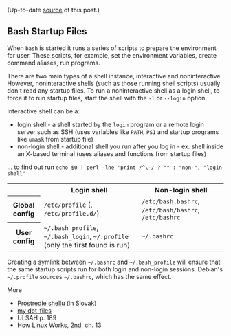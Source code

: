 (Up-to-date <a href="https://github.com/jreisinger/blog/blob/master/posts/login-scripts.md">source</a> of this post.)

Bash Startup Files
------------------

When `bash` is started it runs a series of scripts to prepare the environment
for user. These scripts, for example, set the environment variables, create
command aliases, run programs.

There are two main types of a shell instance, interactive and noninteractive. However, noninteractive shells (such as those running shell scripts) usually don't read any startup files. To run a noninteractive shell as a login shell, to force it to run startup files, start the shell with the `-l` or `--login` option.

Interactive shell can be a:

 * login shell - a shell started by the `login` program or a remote login server such as SSH (uses variables like `PATH`, `PS1` and startup programs like `umask` from startup file)
 * non-login shell - additional shell you run after you log in - ex. shell inside an X-based terminal (uses aliases and functions from startup files)

... to find out run `echo $0 | perl -lne 'print /^\-/ ? "" : "non-", "login shell"'`

<table>
  <tr>
    <th></th>
    <th>Login shell</th>
    <th>Non-login shell</th>
  </tr>
  <tr>
    <th>Global config</th>
    <td><code>/etc/profile</code> (, <code>/etc/profile.d/</code>)</td>
    <td><code>/etc/bash.bashrc</code>, <code>/etc/bash/bashrc</code>, <code>/etc/bashrc</code></td>
  </tr>
  <tr>
    <th>User config</th>
    <td><code>~/.bash_profile</code>, <code>~/.bash_login</code>, <code>~/.profile</code> (only the first found is run) </td>
    <td><code>~/.bashrc</code></td>
  </tr>
</table>
 
Creating a symlink between `~/.bashrc` and `~/.bash_profile` will ensure that the same startup scripts run for both login and non-login sessions. Debian's `~/.profile` sources `~/.bashrc`, which has the same effect.

More

* [Prostredie shellu](http://wiki.reisinge.net/Linux1/ShellSkriptovanie/02ProstredieShellu) (in Slovak)
* [my dot-files](https://github.com/jreisinger/dot-files)
* ULSAH p. 189
* How Linux Works, 2nd, ch. 13
